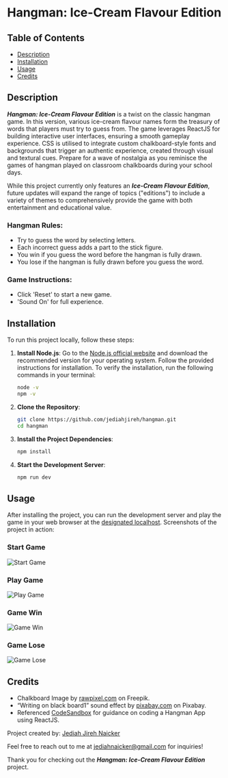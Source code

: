 # Hangman: Ice-Cream Flavour Edition

## Table of Contents

- [Description](#description)
- [Installation](#installation)
- [Usage](#usage)
- [Credits](#credits)

## Description

**_Hangman: Ice-Cream Flavour Edition_** is a twist on the classic hangman game. In this version, various ice-cream flavour names form the treasury of words that players must try to guess from. The game leverages ReactJS for building interactive user interfaces, ensuring a smooth gameplay experience. CSS is utilised to integrate custom chalkboard-style fonts and backgrounds that trigger an authentic experience, created through visual and textural cues. Prepare for a wave of nostalgia as you reminisce the games of hangman played on classroom chalkboards during your school days.

While this project currently only features an **_Ice-Cream Flavour Edition_**, future updates will expand the range of topics ("editions") to include a variety of themes to comprehensively provide the game with both entertainment and educational value.

### Hangman Rules:

- Try to guess the word by selecting letters.
- Each incorrect guess adds a part to the stick figure.
- You win if you guess the word before the hangman is fully drawn.
- You lose if the hangman is fully drawn before you guess the word.

### Game Instructions:

- Click 'Reset' to start a new game.
- 'Sound On' for full experience.

## Installation

To run this project locally, follow these steps:

1. **Install Node.js**: Go to the [Node.js official website](https://nodejs.org/) and download the recommended version for your operating system. Follow the provided instructions for installation. To verify the installation, run the following commands in your terminal:

   ```bash
   node -v
   npm -v
   ```

2. **Clone the Repository**:

   ```bash
   git clone https://github.com/jediahjireh/hangman.git
   cd hangman
   ```

3. **Install the Project Dependencies**:

   ```bash
   npm install
   ```

4. **Start the Development Server**:
   ```bash
   npm run dev
   ```

## Usage

After installing the project, you can run the development server and play the game in your web browser at the [designated localhost](http://localhost:5173/).
Screenshots of the project in action:

### Start Game

![Start Game](screenshots/game-start.png)

### Play Game

![Play Game](screenshots/game-play.png)

### Game Win

![Game Win](screenshots/game-win.png)

### Game Lose

![Game Lose](screenshots/game-lose.png)

## Credits

- Chalkboard Image by [rawpixel.com](https://www.freepik.com/free-photo/painted-solid-concrete-wall-textured-background_15440267.htm#query=chalkboard%20background&position=5&from_view=keyword&track=ais_user&uuid=7c7646e6-9b0e-4430-9d71-b32cc34759a1) on Freepik.
- “Writing on black board1” sound effect by [pixabay.com](https://pixabay.com/sound-effects/writing-on-black-board1-86724/) on Pixabay.
- Referenced [CodeSandbox](https://codesandbox.io/p/sandbox/react-hangman-exercise-hboin?file=%2Fsrc%2FHangman.js%3A1%2C1-122%2C1) for guidance on coding a Hangman App using ReactJS.

Project created by: [Jediah Jireh Naicker](https://github.com/jediahjireh)

Feel free to reach out to me at [jediahnaicker@gmail.com](mailto:jediahnaicker@gmail.com) for inquiries!

Thank you for checking out the **_Hangman: Ice-Cream Flavour Edition_** project.
